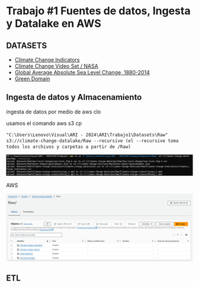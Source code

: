 # Trabajo #1 Fuentes de datos, Ingesta y Datalake en AWS


## DATASETS
- [Climate Change Indicators](https://www.kaggle.com/datasets/tarunrm09/climate-change-indicators?select=climate_change_indicators.csv)
- [Climate Change Video Set / NASA](https://www.kaggle.com/datasets/brsdincer/climate-change-video-set-nasa)
- [Global Average Absolute Sea Level Change, 1880-2014](https://datahub.io/core/sea-level-rise#data)
- [Green Domain](https://www.thegreenwebfoundation.org/tools/green-web-dataset/)

## Ingesta de datos y Almacenamiento

ingesta de datos por medio de aws clo

usamos el comando aws s3 cp 

```
"C:\Users\Lenovo\Visual\ARI - 2024\ARI\Trabajo1\Datasets\Raw" s3://climate-change-datalake/Raw --recursive (el --recursive toma todos los archivos y carpetas a partir de /Raw)
```

![alt text](Trabajo1/Img/image.png)


AWS

![alt text](Trabajo1/Img/image-1.png)

## ETL

